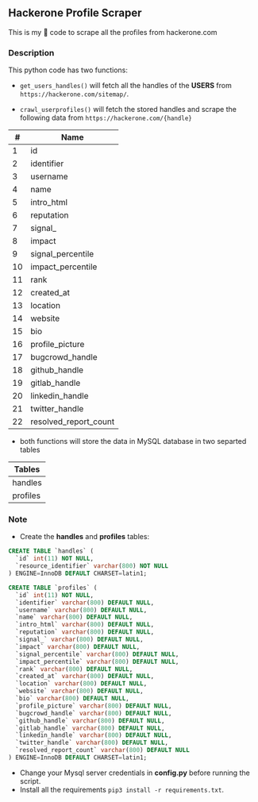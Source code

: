 ## Hackerone Profile Scraper

This is my :spaghetti: code to scrape all the profiles from hackerone.com

### Description

This python code has two functions:

* `get_users_handles()` will fetch all the handles of the **USERS** from `https://hackerone.com/sitemap/`.
 
* `crawl_userprofiles()` will fetch the stored handles and scrape the following data from `https://hackerone.com/{handle}`

| # | Name |
|---|---|
| 1 | id |
| 2 | identifier  |
| 3 | username  |
| 4 | name  |
| 5 | intro_html  |
| 6 | reputation  |
| 7 | signal_  |
| 8 | impact  |
| 9 | signal_percentile  |
| 10 | impact_percentile  |
| 11 | rank  |
| 12 | created_at  |
| 13 | location  |
| 14 | website  |
| 15 | bio  |
| 16 | profile_picture  |
| 17 | bugcrowd_handle  |
| 18 | github_handle  |
| 19 | gitlab_handle  |
| 20 | linkedin_handle  |
| 21 | twitter_handle  |
| 22 | resolved_report_count  |

* both functions will store the data in MySQL database in two separted tables

| Tables |
| --- |
| handles |
| profiles |


### Note

* Create the **handles** and **profiles** tables:
```sql
CREATE TABLE `handles` (
  `id` int(11) NOT NULL,
  `resource_identifier` varchar(800) NOT NULL
) ENGINE=InnoDB DEFAULT CHARSET=latin1;

CREATE TABLE `profiles` (
  `id` int(11) NOT NULL,
  `identifier` varchar(800) DEFAULT NULL,
  `username` varchar(800) DEFAULT NULL,
  `name` varchar(800) DEFAULT NULL,
  `intro_html` varchar(800) DEFAULT NULL,
  `reputation` varchar(800) DEFAULT NULL,
  `signal_` varchar(800) DEFAULT NULL,
  `impact` varchar(800) DEFAULT NULL,
  `signal_percentile` varchar(800) DEFAULT NULL,
  `impact_percentile` varchar(800) DEFAULT NULL,
  `rank` varchar(800) DEFAULT NULL,
  `created_at` varchar(800) DEFAULT NULL,
  `location` varchar(800) DEFAULT NULL,
  `website` varchar(800) DEFAULT NULL,
  `bio` varchar(800) DEFAULT NULL,
  `profile_picture` varchar(800) DEFAULT NULL,
  `bugcrowd_handle` varchar(800) DEFAULT NULL,
  `github_handle` varchar(800) DEFAULT NULL,
  `gitlab_handle` varchar(800) DEFAULT NULL,
  `linkedin_handle` varchar(800) DEFAULT NULL,
  `twitter_handle` varchar(800) DEFAULT NULL,
  `resolved_report_count` varchar(800) DEFAULT NULL
) ENGINE=InnoDB DEFAULT CHARSET=latin1;

```
* Change your Mysql server credentials in **config.py** before running the script.
* Install all the requirements `pip3 install -r requirements.txt`.




